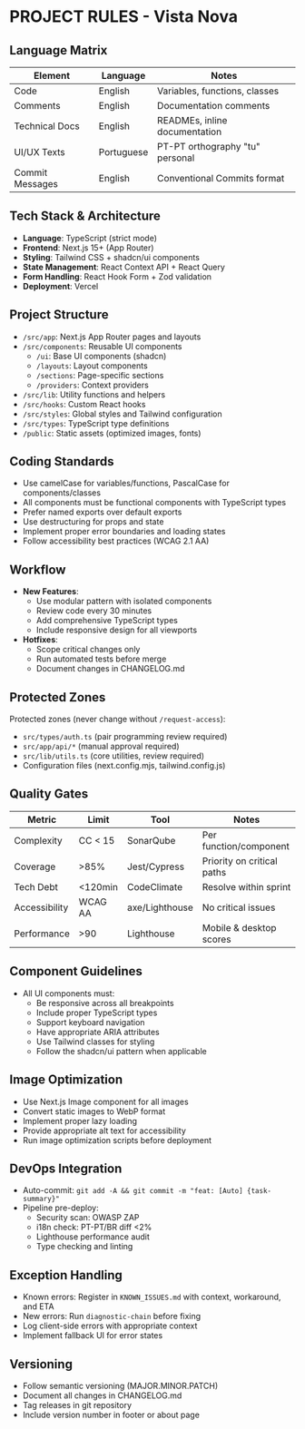 # PROJECT RULES - Vista Nova

## Language Matrix
| Element        | Language    | Notes                           |
|----------------|-------------|---------------------------------|
| Code           | English     | Variables, functions, classes   |
| Comments       | English     | Documentation comments          |
| Technical Docs | English     | READMEs, inline documentation   |
| UI/UX Texts    | Portuguese  | PT-PT orthography "tu" personal |
| Commit Messages| English     | Conventional Commits format     |

## Tech Stack & Architecture
- **Language**: TypeScript (strict mode)
- **Frontend**: Next.js 15+ (App Router)
- **Styling**: Tailwind CSS + shadcn/ui components
- **State Management**: React Context API + React Query
- **Form Handling**: React Hook Form + Zod validation
- **Deployment**: Vercel

## Project Structure
- `/src/app`: Next.js App Router pages and layouts
- `/src/components`: Reusable UI components
  - `/ui`: Base UI components (shadcn)
  - `/layouts`: Layout components
  - `/sections`: Page-specific sections
  - `/providers`: Context providers
- `/src/lib`: Utility functions and helpers
- `/src/hooks`: Custom React hooks
- `/src/styles`: Global styles and Tailwind configuration
- `/src/types`: TypeScript type definitions
- `/public`: Static assets (optimized images, fonts)

## Coding Standards
- Use camelCase for variables/functions, PascalCase for components/classes
- All components must be functional components with TypeScript types
- Prefer named exports over default exports
- Use destructuring for props and state
- Implement proper error boundaries and loading states
- Follow accessibility best practices (WCAG 2.1 AA)

## Workflow
- **New Features**: 
  - Use modular pattern with isolated components
  - Review code every 30 minutes
  - Add comprehensive TypeScript types
  - Include responsive design for all viewports
- **Hotfixes**: 
  - Scope critical changes only
  - Run automated tests before merge
  - Document changes in CHANGELOG.md

## Protected Zones
Protected zones (never change without `/request-access`):
- `src/types/auth.ts` (pair programming review required)
- `src/app/api/*` (manual approval required)
- `src/lib/utils.ts` (core utilities, review required)
- Configuration files (next.config.mjs, tailwind.config.js)

## Quality Gates
| Metric         | Limit    | Tool         | Notes                        |
|----------------|----------|--------------|------------------------------|
| Complexity     | CC < 15  | SonarQube    | Per function/component       |
| Coverage       | >85%     | Jest/Cypress | Priority on critical paths   |
| Tech Debt      | <120min  | CodeClimate  | Resolve within sprint        |
| Accessibility  | WCAG AA  | axe/Lighthouse| No critical issues          |
| Performance    | >90      | Lighthouse   | Mobile & desktop scores      |

## Component Guidelines
- All UI components must:
  - Be responsive across all breakpoints
  - Include proper TypeScript types
  - Support keyboard navigation
  - Have appropriate ARIA attributes
  - Use Tailwind classes for styling
  - Follow the shadcn/ui pattern when applicable

## Image Optimization
- Use Next.js Image component for all images
- Convert static images to WebP format
- Implement proper lazy loading
- Provide appropriate alt text for accessibility
- Run image optimization scripts before deployment

## DevOps Integration
- Auto-commit: `git add -A && git commit -m "feat: [Auto] {task-summary}"`
- Pipeline pre-deploy:
  - Security scan: OWASP ZAP
  - i18n check: PT-PT/BR diff <2%
  - Lighthouse performance audit
  - Type checking and linting

## Exception Handling
- Known errors: Register in `KNOWN_ISSUES.md` with context, workaround, and ETA
- New errors: Run `diagnostic-chain` before fixing
- Log client-side errors with appropriate context
- Implement fallback UI for error states

## Versioning
- Follow semantic versioning (MAJOR.MINOR.PATCH)
- Document all changes in CHANGELOG.md
- Tag releases in git repository
- Include version number in footer or about page
